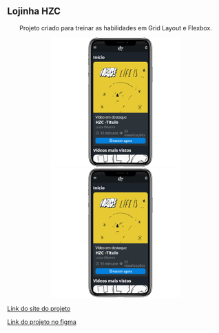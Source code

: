 ## Lojinha HZC

<p align='center'>Projeto criado para treinar as habilidades em Grid Layout e Flexbox.</p>
<div display='inline' align='center'>
<img src='/assets/img/mobile.png' width='300'/>
<img src='/assets/img/mobile.png' width='300'/>
</div>

[Link do site do projeto](https://luizamarlene.github.io/Lojinha/)

[Link do projeto no figma](https://www.figma.com/file/ibWktwVpnog76rMYOdVhks/Dispondo-elementos-com-flexbox-e-grid?node-id=54%3A2358)



